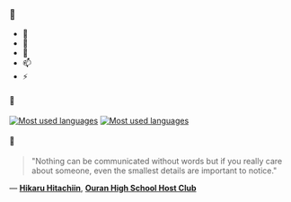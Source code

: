 ### 👋

- 🔭
- 🌱
- 💬
- 📫
- ⚡

#### 🧏

[![Most used languages](https://github-readme-stats-aynah.vercel.app/api/top-langs/?username=aynh&theme=solarized-dark&langs_count=6&layout=compact&hide_title=true)](https://github.com/anuraghazra/github-readme-stats#gh-dark-mode-only)
[![Most used languages](https://github-readme-stats-aynah.vercel.app/api/top-langs/?username=aynh&theme=solarized-light&langs_count=6&layout=compact&hide_title=true)](https://github.com/anuraghazra/github-readme-stats#gh-light-mode-only)

#### 💬

> "Nothing can be communicated without words but if you really care about someone, even the smallest details are important to notice."

&mdash; [**Hikaru Hitachiin**](https://myanimelist.net/character.php?q=Hikaru%20Hitachiin&cat=character), [**Ouran High School Host Club**](https://myanimelist.net/search/all?q=Ouran%20High%20School%20Host%20Club&cat=all)

